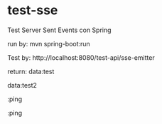 # test-sse
Test Server Sent Events con Spring

run by: mvn spring-boot:run

Test by: http://localhost:8080/test-api/sse-emitter

return:
data:test

data:test2

:ping

:ping

